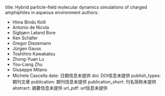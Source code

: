 title: Hybrid particle-field molecular dynamics simulations of charged amphiphiles in aqueous environment
authors:
- Hima Bindu Kolli
- Antonio de Nicola
- Sigbjørn Løland Bore
- Ken Schäfer
- Gregor Diezemann
- Jürgen Gauss
- Toshihiro Kawakatsu
- Zhong-Yuan Lu
- You-Liang Zhu
- Giuseppe Milano
- Michele Cascella
date: 日期信息未提供
doi: DOI信息未提供
publish_types: 期刊文章
publication: 期刊信息未提供
publication_short: 刊名简称未提供
abstract: 摘要信息未提供
url_pdf: url信息未提供
